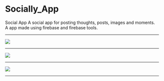 # Socially_App
Social App
A social app for posting thoughts, posts, images and moments.
A app made using firebase and firebase tools.<hr>
<img src="images/socially-1"><hr>
<img src="images/socially-2"><hr>
<img src="images/socially"><hr>
